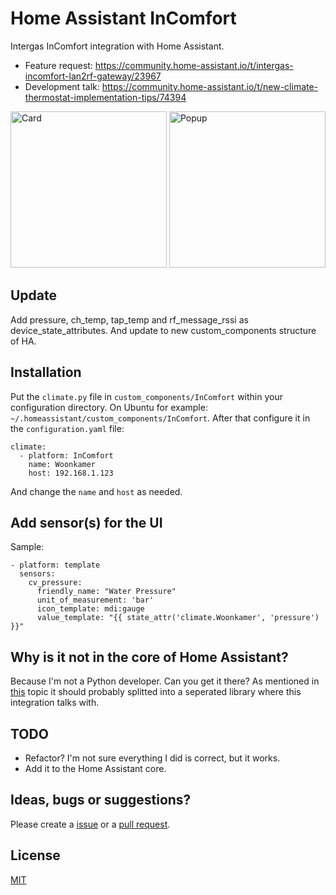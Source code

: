 # Home Assistant InComfort
Intergas InComfort integration with Home Assistant.

- Feature request: https://community.home-assistant.io/t/intergas-incomfort-lan2rf-gateway/23967
- Development talk: https://community.home-assistant.io/t/new-climate-thermostat-implementation-tips/74394

<img src="https://raw.githubusercontent.com/royduin/home-assistant-incomfort/master/card.png" width="250px" alt="Card">
<img src="https://raw.githubusercontent.com/royduin/home-assistant-incomfort/master/popup.png" width="250px" alt="Popup">

## Update
Add pressure, ch_temp, tap_temp and rf_message_rssi as device_state_attributes. And update to new custom_components structure of HA.

## Installation
Put the `climate.py` file in `custom_components/InComfort` within your configuration directory. On Ubuntu for example: `~/.homeassistant/custom_components/InComfort`. After that configure it in the `configuration.yaml` file:
```
climate:
  - platform: InComfort
    name: Woonkamer
    host: 192.168.1.123
```
And change the `name` and `host` as needed.

## Add sensor(s) for the UI
Sample:
```
- platform: template
  sensors:
    cv_pressure:
      friendly_name: "Water Pressure"
      unit_of_measurement: 'bar'
      icon_template: mdi:gauge
      value_template: "{{ state_attr('climate.Woonkamer', 'pressure') }}"
```

## Why is it not in the core of Home Assistant?
Because I'm not a Python developer. Can you get it there? As mentioned in [this](https://community.home-assistant.io/t/new-climate-thermostat-implementation-tips/74394) topic it should probably splitted into a seperated library where this integration talks with.

## TODO
- Refactor? I'm not sure everything I did is correct, but it works.
- Add it to the Home Assistant core.

## Ideas, bugs or suggestions?
Please create a [issue](https://github.com/royduin/home-assistant-incomfort/issues) or a [pull request](https://github.com/royduin/home-assistant-incomfort/pulls).

## License
[MIT](LICENSE.md)
